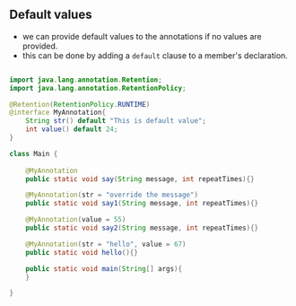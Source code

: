 ## Default values

- we can provide default values to the annotations if no values are provided.
- this can be done by adding a `default` clause to a member's declaration.

```java

import java.lang.annotation.Retention;
import java.lang.annotation.RetentionPolicy;

@Retention(RetentionPolicy.RUNTIME)
@interface MyAnnotation{
    String str() default "This is default value";
    int value() default 24;
}

class Main {
    
    @MyAnnotation
    public static void say(String message, int repeatTimes){}

    @MyAnnotation(str = "override the message")
    public static void say1(String message, int repeatTimes){}

    @MyAnnotation(value = 55)
    public static void say2(String message, int repeatTimes){}

    @MyAnnotation(str = "hello", value = 67)
    public static void hello(){}

    public static void main(String[] args){
    }

}
```

